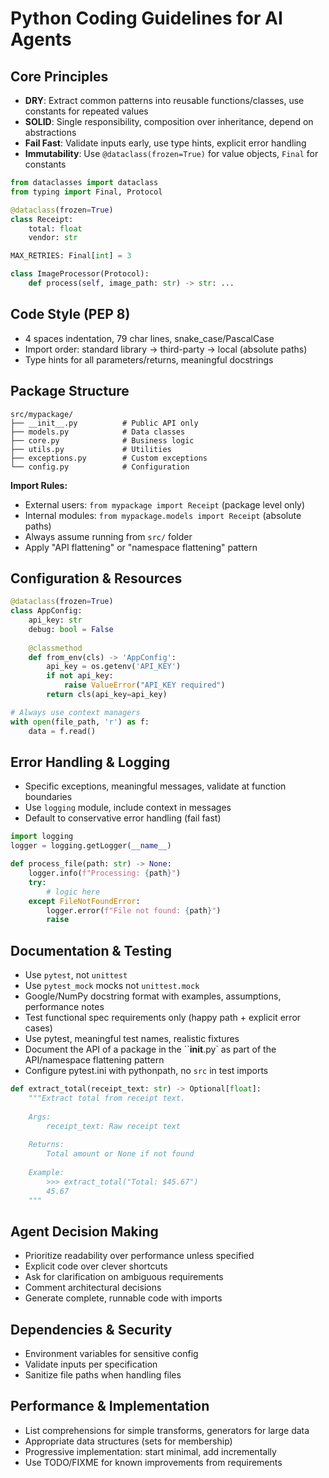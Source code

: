 # Python Coding Guidelines for AI Agents

## Core Principles
- **DRY**: Extract common patterns into reusable functions/classes, use constants for repeated values
- **SOLID**: Single responsibility, composition over inheritance, depend on abstractions
- **Fail Fast**: Validate inputs early, use type hints, explicit error handling
- **Immutability**: Use `@dataclass(frozen=True)` for value objects, `Final` for constants

```python
from dataclasses import dataclass
from typing import Final, Protocol

@dataclass(frozen=True)
class Receipt:
    total: float
    vendor: str

MAX_RETRIES: Final[int] = 3

class ImageProcessor(Protocol):
    def process(self, image_path: str) -> str: ...
```

## Code Style (PEP 8)
- 4 spaces indentation, 79 char lines, snake_case/PascalCase
- Import order: standard library → third-party → local (absolute paths)
- Type hints for all parameters/returns, meaningful docstrings

## Package Structure
```
src/mypackage/
├── __init__.py          # Public API only
├── models.py            # Data classes
├── core.py              # Business logic  
├── utils.py             # Utilities
├── exceptions.py        # Custom exceptions
└── config.py            # Configuration
```

**Import Rules:**
- External users: `from mypackage import Receipt` (package level only)
- Internal modules: `from mypackage.models import Receipt` (absolute paths)
- Always assume running from `src/` folder
- Apply "API flattening" or "namespace flattening" pattern

## Configuration & Resources
```python
@dataclass(frozen=True)
class AppConfig:
    api_key: str
    debug: bool = False
    
    @classmethod
    def from_env(cls) -> 'AppConfig':
        api_key = os.getenv('API_KEY')
        if not api_key:
            raise ValueError("API_KEY required")
        return cls(api_key=api_key)

# Always use context managers
with open(file_path, 'r') as f:
    data = f.read()
```

## Error Handling & Logging
- Specific exceptions, meaningful messages, validate at function boundaries
- Use `logging` module, include context in messages
- Default to conservative error handling (fail fast)

```python
import logging
logger = logging.getLogger(__name__)

def process_file(path: str) -> None:
    logger.info(f"Processing: {path}")
    try:
        # logic here
    except FileNotFoundError:
        logger.error(f"File not found: {path}")
        raise
```

## Documentation & Testing
- Use `pytest`, not `unittest`
- Use `pytest_mock` mocks not `unittest.mock`
- Google/NumPy docstring format with examples, assumptions, performance notes
- Test functional spec requirements only (happy path + explicit error cases)
- Use pytest, meaningful test names, realistic fixtures
- Document the API of a package in the ``__init__.py` as part of the API/namespace flattening pattern
- Configure pytest.ini with pythonpath, no `src` in test imports

```python
def extract_total(receipt_text: str) -> Optional[float]:
    """Extract total from receipt text.
    
    Args:
        receipt_text: Raw receipt text
        
    Returns:
        Total amount or None if not found
        
    Example:
        >>> extract_total("Total: $45.67")
        45.67
    """
```

## Agent Decision Making
- Prioritize readability over performance unless specified
- Explicit code over clever shortcuts
- Ask for clarification on ambiguous requirements
- Comment architectural decisions
- Generate complete, runnable code with imports

## Dependencies & Security
- Environment variables for sensitive config
- Validate inputs per specification
- Sanitize file paths when handling files

## Performance & Implementation
- List comprehensions for simple transforms, generators for large data
- Appropriate data structures (sets for membership)
- Progressive implementation: start minimal, add incrementally
- Use TODO/FIXME for known improvements from requirements
